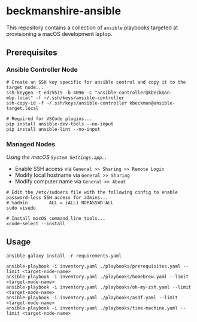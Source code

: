 # beckmanshire-ansible

This repository contains a collection of `ansible` playbooks targeted at provisioning a macOS development laptop.

## Prerequisites

### Ansible Controller Node

```shell
# Create an SSH key specific for ansible control and copy it to the target node...
ssh-keygen -t ed25519 -b 4096 -C "ansible-controller@kbeckman-mbp.local" -f ~/.ssh/keys/ansible-controller
ssh-copy-id -f ~/.ssh/keys/ansible-controller kbeckman@ansible-target.local

# Required for VSCode plugins...
pip install ansible-dev-tools --no-input
pip install ansible-lint --no-input
```

### Managed Nodes

_Using the macOS `System Settings.app`..._

* Enable SSH access via `General >> Sharing >> Remote Login`
* Modify local hostname via `General >> Sharing`
* Modify computer name via `General >> About`

```shell
# Edit the /etc/sudoers file with the following config to enable password-less SSH access for admins...
# %admin		ALL = (ALL) NOPASSWD:ALL
sudo visudo

# Install macOS command line tools...
xcode-select --install
```

## Usage

```shell
ansible-galaxy install -r requirements.yaml

ansible-playbook -i inventory.yaml ./playbooks/prerequisites.yaml --limit <target-node-name>
ansible-playbook -i inventory.yaml ./playbooks/homebrew.yaml --limit <target-node-name>
ansible-playbook -i inventory.yaml ./playbooks/oh-my-zsh.yaml --limit <target-node-name>
ansible-playbook -i inventory.yaml ./playbooks/asdf.yaml --limit <target-node-name>
ansible-playbook -i inventory.yaml ./playbooks/time-machine.yaml --limit <target-node-name>
```
